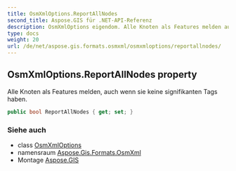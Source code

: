 ```yaml
---
title: OsmXmlOptions.ReportAllNodes
second_title: Aspose.GIS für .NET-API-Referenz
description: OsmXmlOptions eigendom. Alle Knoten als Features melden auch wenn sie keine signifikanten Tags haben.
type: docs
weight: 20
url: /de/net/aspose.gis.formats.osmxml/osmxmloptions/reportallnodes/
---
```

## OsmXmlOptions.ReportAllNodes property

Alle Knoten als Features melden, auch wenn sie keine signifikanten Tags haben.

```csharp
public bool ReportAllNodes { get; set; }
```

### Siehe auch

* class [OsmXmlOptions](../)
* namensraum [Aspose.Gis.Formats.OsmXml](../../osmxmloptions/)
* Montage [Aspose.GIS](../../../)


